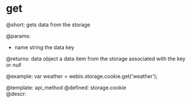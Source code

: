 get
=============


@short:
	gets data from the storage
	

@params:
- name		string		the data key

@returns:
data		object			a data item from the storage associated with the key or <i>null</i>


@example:
var weather = webix.storage.cookie.get('weather');

@template:	api_method
@defined:	storage.cookie	
@descr:


